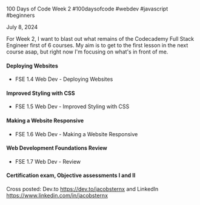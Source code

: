 100 Days of Code Week 2
#100daysofcode
#webdev
#javascript
#beginners

July 8, 2024

For Week 2, I want to blast out what remains of the Codecademy Full Stack Engineer first of 6 courses. My aim is to get to the first lesson in the next course asap, but right now I'm focusing on what's in front of me.

#### Deploying Websites

* FSE 1.4 Web Dev - Deploying Websites

#### Improved Styling with CSS

* FSE 1.5 Web Dev - Improved Styling with CSS

#### Making a Website Responsive

* FSE 1.6 Web Dev - Making a Website Responsive

#### Web Development Foundations Review

* FSE 1.7 Web Dev - Review

#### Certification exam, Objective assessments I and II

Cross posted: Dev.to https://dev.to/jacobsternx and LinkedIn https://www.linkedin.com/in/jacobsternx
